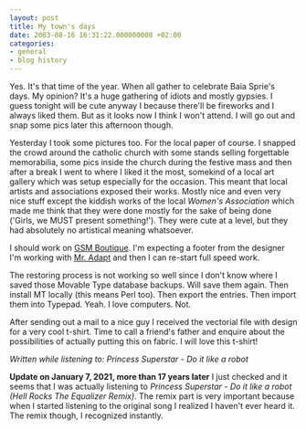 ```yaml
---
layout: post
title: My town's days
date: 2003-08-16 16:31:22.000000000 +02:00
categories:
- general
- blog history
---
```

Yes. It's that time of the year. When all gather to celebrate Baia Sprie's days. My opinion? It's a huge gathering of idiots and mostly gypsies. I guess tonight will be cute anyway I because there'll be fireworks and I always liked them. But as it looks now I think I won't attend. I will go out and snap some pics later this afternoon though.

Yesterday I took some pictures too. For the local paper of course. I snapped the crowd around the catholic church with some stands selling forgettable memorabilia, some pics inside the church during the festive mass and then after a break I went to where I liked it the most, somekind of a local art gallery which was setup especially for the occasion. This meant that local artists and associations exposed their works. Mostly nice and even very nice stuff except the kiddish works of the local *Women's Association* which made me think that they were done mostly for the sake of being done ('Girls, we MUST present something!'). They were cute at a level, but they had absolutely no artistical meaning whatsoever.

I should work on [GSM Boutique](http://www.gsmboutique.com). I'm expecting a footer from the designer I'm working with [Mr. Adapt](http://www.spinform.ro) and then I can re-start full speed work.

The restoring process is not working so well since I don't know where I saved those Movable Type database backups. Will save them again. Then install MT locally (this means Perl too). Then export the entries. Then import them into Typepad. Yeah. I love computers. Not.

After sending out a mail to a nice guy I received the vectorial file with design for a very cool t-shirt. Time to call a friend's father and enquire about the possibilities of actually putting this on fabric. I will love this t-shirt!

*Written while listening to: Princess Superstar - Do it like a robot*

**Update on January 7, 2021, more than 17 years later** I just checked and it seems that I was actually listening to *Princess Superstar - Do it like a robot (Hell Rocks The Equalizer Remix)*. The remix part is very important because when I started listening to the original song I realized I haven't ever heard it. The remix though, I recognized instantly.
